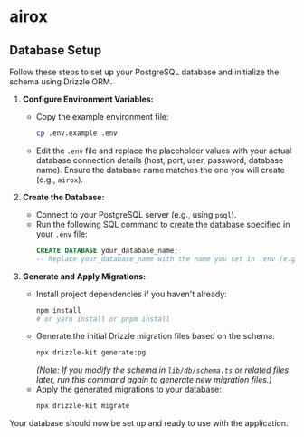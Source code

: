# airox

## Database Setup

Follow these steps to set up your PostgreSQL database and initialize the schema using Drizzle ORM.

1.  **Configure Environment Variables:**

    - Copy the example environment file:
      ```bash
      cp .env.example .env
      ```
    - Edit the `.env` file and replace the placeholder values with your actual database connection details (host, port, user, password, database name). Ensure the database name matches the one you will create (e.g., `airox`).

2.  **Create the Database:**

    - Connect to your PostgreSQL server (e.g., using `psql`).
    - Run the following SQL command to create the database specified in your `.env` file:
      ```sql
      CREATE DATABASE your_database_name;
      -- Replace your_database_name with the name you set in .env (e.g., airox)
      ```

3.  **Generate and Apply Migrations:**
    - Install project dependencies if you haven't already:
      ```bash
      npm install
      # or yarn install or pnpm install
      ```
    - Generate the initial Drizzle migration files based on the schema:
      ```bash
      npx drizzle-kit generate:pg
      ```
      _(Note: If you modify the schema in `lib/db/schema.ts` or related files later, run this command again to generate new migration files.)_
    - Apply the generated migrations to your database:
      ```bash
      npx drizzle-kit migrate
      ```

Your database should now be set up and ready to use with the application.
